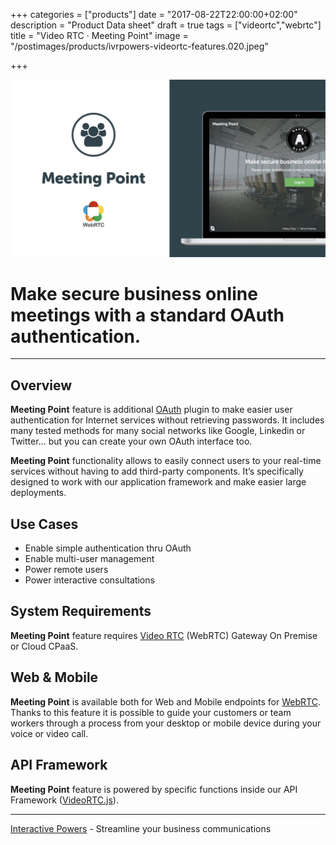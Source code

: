 +++
categories = ["products"]
date = "2017-08-22T22:00:00+02:00"
description = "Product Data sheet"
draft = true
tags = ["videortc","webrtc"]
title = "Video RTC · Meeting Point"
image = "/postimages/products/ivrpowers-videortc-features.020.jpeg"

+++

![VideoRTC Over Printing](/postimages/products/ivrpowers-videortc-features.021.jpeg)

#	Make secure business online meetings with a standard OAuth authentication.
---

## Overview

**Meeting Point** feature is additional [OAuth](https://oauth.net/) plugin to make easier user authentication for Internet services without retrieving passwords. It includes many tested methods for many social networks like Google, Linkedin or Twitter… but you can create your own OAuth interface too.

**Meeting Point** functionality allows to easily connect users to your real-time services without having to add third-party components. It’s specifically designed to work with our application framework and make easier large deployments.


## Use Cases

* Enable simple authentication thru OAuth
* Enable multi-user management
* Power remote users
* Power interactive consultations
	
## System Requirements

**Meeting Point** feature requires [Video RTC](http://blog.ivrpowers.com/post/products/video-rtc/) (WebRTC) Gateway On Premise or Cloud CPaaS.

## Web & Mobile

**Meeting Point** is available both for Web and Mobile endpoints for [WebRTC](http://blog.ivrpowers.com/post/technologies/what-is-webrtc/). Thanks to this feature it is possible to guide your customers or team workers through a process from your desktop or mobile device during your voice or video call.

## API Framework

**Meeting Point** feature is powered by specific functions inside our API Framework ([VideoRTC.js](http://blog.ivrpowers.com/post/development/introducing-videortcjs-developers/)).

---
[Interactive Powers](http://www.ivrpowers.com/) - Streamline your business communications